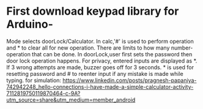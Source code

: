 # First download keypad library for Arduino-
Mode selects doorLock/Calculator. In calc,'#' is used to perform operation and * to clear all for new operation. There are limits to how many number-operation that can be done. In doorLock,user first sets the password then door lock operation happens. For privacy, entered inputs are displayed as *. If 3 wrong attempts are made, buzzer goes off for 3 seconds. * is used for resetting password and # to reenter input if any mistake is made while typing.
for simulation:
https://www.linkedin.com/posts/pragnesh-papaniya-742942248_hello-connections-i-have-made-a-simple-calculator-activity-7112819750119870464-c-9A?utm_source=share&utm_medium=member_android
